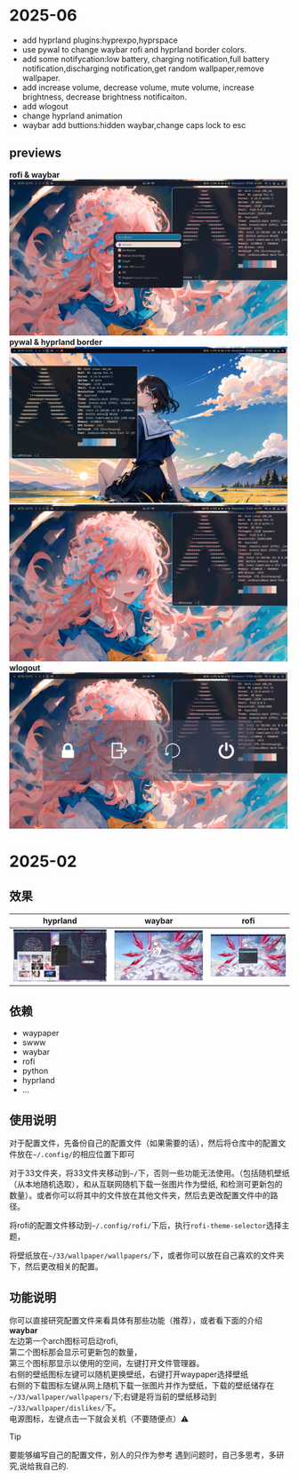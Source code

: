 # 2025-06
- add hyprland plugins:hyprexpo,hyprspace
- use pywal to change waybar rofi and hyprland border colors.
- add some notifycation:low battery, charging notification,full battery notification,discharging notification,get random wallpaper,remove wallpaper.
- add increase volume, decrease volume, mute volume, increase brightness, decrease brightness notificaiton.
- add wlogout
- change hyprland animation
- waybar add buttions:hidden waybar,change caps lock to esc

## previews
<b>rofi & waybar</b><br/>
<img src="2025-06-10-121810_hyprshot.png" alt="2025-06-10-121810_hyprshot" width="500" />
<br/>
<b>pywal & hyprland border</b><br/>
<img src="2025-06-10-121653_hyprshot.png" alt="2025-06-10-121810_hyprshot" width="500" />
<img src="2025-06-10-121716_hyprshot.png" alt="2025-06-10-121810_hyprshot" width="500" />
<br/>
<b>wlogout</b><br/>
<img src="2025-06-10-121841_hyprshot.png" alt="2025-06-10-121810_hyprshot" width="500" />



# 2025-02
## 效果
| hyprland | waybar | rofi |
| --- | --- | --- |
|![](2025-02-05-225948_hyprshot.png) | ![](2025-02-05-230009_hyprshot.png) | ![](2025-02-05-230003_hyprshot.png) |

## 依赖
- waypaper
- swww
- waybar
- rofi
- python
- hyprland
- ...

## 使用说明
对于配置文件，先备份自己的配置文件（如果需要的话），然后将仓库中的配置文件放在`~/.config/`的相应位置下即可

对于33文件夹，将33文件夹移动到`~/`下，否则一些功能无法使用。（包括随机壁纸（从本地随机选取），和从互联网随机下载一张图片作为壁纸, 和检测可更新包的数量）。或者你可以将其中的文件放在其他文件夹，然后去更改配置文件中的路径。

将rofi的配置文件移动到`~/.config/rofi/`下后，执行`rofi-theme-selector`选择主题，

将壁纸放在`~/33/wallpaper/wallpapers/`下，或者你可以放在自己喜欢的文件夹下，然后更改相关的配置。

## 功能说明
你可以直接研究配置文件来看具体有那些功能（推荐），或者看下面的介绍<br/>
**waybar**<br/>
左边第一个arch图标可启动rofi,<br/>
第二个图标那会显示可更新包的数量，<br/>
第三个图标那显示以使用的空间，左键打开文件管理器。<br/>
右侧的壁纸图标左键可以随机更换壁纸，右键打开waypaper选择壁纸<br/>
右侧的下载图标左键从网上随机下载一张图片并作为壁纸，下载的壁纸储存在`~/33/wallpaper/wallpapers/`下;右键是将当前的壁纸移动到`~/33/wallpaper/dislikes/`下。<br/>
电源图标，左键点击一下就会关机（不要随便点）⚠

> [!TIP]
> 要能够编写自己的配置文件，别人的只作为参考
> 遇到问题时，自己多思考，多研究,说给我自己的.